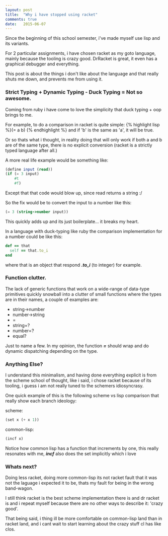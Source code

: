 ```yaml
---
layout: post
title:  "Why i have stopped using racket"
comments: true
date:   2015-06-07
---
```

<p class="intro">Since the beginning of this school semester, i've made myself use lisp and its variants.</p>

For 2 particular assignments, i have chosen racket as my goto language, mainly because the tooling is crazy good.
DrRacket is great, it even has a graphical debugger and everything.

This post is about the things i don't like about the language and that really shuts me down, and prevents me from using it.

### Strict Typing + Dynamic Typing - Duck Typing = Not so awesome.
Coming from ruby i have come to love the simplicity that duck typing + oop brings to me.

For example, to do a comparison in racket is quite simple: {% highlight lisp %}(= a b) {% endhighlight %}
and if 'b' is the same as  'a', it will be true.

Or so thats what i thought, in reality doing that will only work if both a and b are of the same type, there is no explicit conversion (racket is a strictly typed language after all.)

A more real life example would be something like:

```scheme
(define input (read))
(if (= 3 input)
    #t
    #f)
```

Except that that code would blow up, since read returns a string :/

So the fix would be to convert the input to a number like this:
```scheme
(= 3 (string->number input))
```

This quickly adds up and its just boilerplate... it breaks my heart.

In a language with duck-typing like ruby the comparison implementation for a number could be like this:
```ruby
def == that
  self == that.to_i
end
```

where that is an object that respond ***.to_i*** (to integer) for example.


### Function clutter.

The lack of generic functions that work on a wide-range of data-type primitives quickly snowball into a clutter of small functions where the types are in their names, a couple of examples are:

- string->number
- number->string
- =
- string=?
- number=?
- equal?

Just to name a few.
In my opinion,  the function ***=*** should wrap and do dynamic dispatching depending on the type.

### Anything Else?

I understand this minimalism, and having done everything explicit is from the scheme school of thought, like i said, i chose racket because of its tooling, i guess i am not really tuned to the schemers idiosyncrasy.

One quick example of this is the following scheme vs lisp comparison that really show each branch ideology:

scheme:  
```scheme 
(set x (+ x 1)) 
```

common-lisp:
```scheme
(incf x)
```

Notice how common lisp has a function that increments by one, this really resonates with me, ***incf*** also does the set implicitly which i love

### Whats next?

Doing less racket, doing more common-lisp its not racket fault that it was not the laguage i expected it to be, thats my fault for being in the wrong band-wagon.

I still think racket is the best scheme implementation there is and dr racket is and i repeat myself because there are no other ways to describe it: 'crazy good'.

That being said, i thing ill be more comfortable on common-lisp land than in racket land, and i cant wait to start learning about the crazy stuff cl has like clos.
